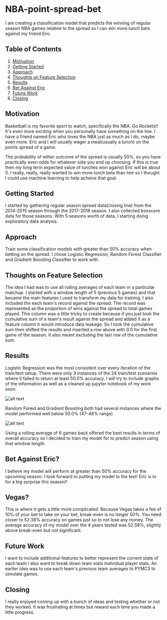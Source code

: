 
# NBA-point-spread-bet

I am creating a classification model that predicts the winning of regular season NBA games relative to the spread so I can win more lunch bets against my friend Eric.

## Table of Contents

1. [Motivation](https://github.com/jonlin84/NBA-point-spread-bet/blob/master/README.md#motivation)
2. [Getting Started](https://github.com/jonlin84/NBA-point-spread-bet/blob/master/README.md#getting-started)
3. [Approach](https://github.com/jonlin84/NBA-point-spread-bet/blob/master/README.md#approach)
4. [Thoughts on Feature Selection](https://github.com/jonlin84/NBA-point-spread-bet/blob/master/README.md#thoughts-on-feature-selection)
5. [Results](https://github.com/jonlin84/NBA-point-spread-bet/blob/master/README.md#results)
6. [Bet Against Eric](https://github.com/jonlin84/NBA-point-spread-bet/blob/master/README.md#bet-against-eric)
7. [Future Work](https://github.com/jonlin84/NBA-point-spread-bet/blob/master/README.md#future-work)
8. [Closing](https://github.com/jonlin84/NBA-point-spread-bet/blob/master/README.md#closing)
## Motivation

Basketball is my favorite sport to watch, specifically the NBA. Go Rockets!!
It's even more exciting when you personally have something on the line. 
I have a friend named Eric who loves the NBA just as much as I do, maybe even more.
Eric and I will usually wager a meal(usually a lunch) on the points spread of a game. 

The probability of either outcome of the spread is usually 50%, so you have practically even odds for whatever side you end up choosing. If this is true then my long term expected value of lunches won against Eric will be about 0. I really, really, really wanted to win more lunch bets than him so I thought I could use machine learning to help acheive that goal.

## Getting Started

I started by gathering regular season spread data(closing line) from the 2014-2015 season through the 2017-2018 season. I also collected boxscore data for those seasons. With 5 seasons worth of data, I starting doing exploratory data analysis.

## Approach
Train some classification models with greater than 50% accuracy when betting on the spread.
I chose Logistic Regression, Random Forest Classifier and Gradient Boosting Classifier to work with.

## Thoughts on Feature Selection
The idea I had was to use all rolling averages of each team in a particular matchup. I started with a window length of 5 (previous 5 games) and that became the main features I used to transform my data for training. I also included the each team's record against the spread. The record was represented as the proportion of wins against the spread to total games played. 
This column was a little tricky to create because if you just took the cumulative sum of a team's result against the spread and added it as a feature column it would introduce data leakage. So I took the cumulative sum then shifted the results and inserted a row above with 0.0 for the first game of the season. It also meant excluding the last row of the cumulative sum.

## Results
Logistic Regression was the most consistent over every iteration of the train/test setup. There were only 3 instances of the 24 train/test scenarios where it failed to return at least 50.0% accuracy. I will try to include graphs of the information as well as a cleaned up jupyter notebook of my work soon.

![alt text](https://github.com/jonlin84/NBA-point-spread-bet/blob/master/images/Logistic%20Regression%20Avgs%20Graph.png)

Random Forest and Gradient Boosting both had several instances where the model performed well below 50.0% (47-48% range)

![alt text](https://github.com/jonlin84/NBA-point-spread-bet/blob/master/images/Logistic%20Regression%20Graph.png)

Using a rolling average of 6 games back offered the best results in terms of overall accuracy so I decided to train my model for to predict season using that window length. 

## Bet Against Eric?
I believe my model will perform at greater than 50% accuracy for the upcoming season. I look forward to putting my model to the test! Eric is in for a big surprise this season!!

## Vegas?
This is where it gets a little more complicated. Because Vegas takes a fee of 10% of your bet to take on your bet, break-even is no longer 50%. You need closer to 52.38% accuracy on games just so to not lose any money. The average accuracy of my model over the 4 years tested was 52.58%, slightly above break-even but not significant. 

## Future Work
I want to include additional features to better represent the current state of each team
I also want to break down team stats individual player stats. 
An earlier idea was to use each team's previous team averages to PYMC3 to simulate games. 

## Closing
I really enjoyed coming up with a bunch of ideas and testing whether or not they worked. It was frustrating at times but reward each time you made a little progress.


 
